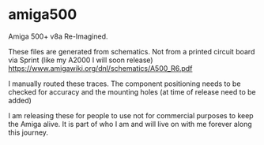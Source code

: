 # amiga500
Amiga 500+ v8a Re-Imagined.

These files are generated from schematics. Not from a printed circuit board via Sprint (like my A2000 I will soon release)
https://www.amigawiki.org/dnl/schematics/A500_R6.pdf 

I manually routed these traces. The component positioning needs to be checked for accuracy and the mounting holes (at time of release need to be added)

I am releasing these for people to use not for commercial purposes to keep the Amiga alive. It is part of who I am and will live on with me forever along this journey.
